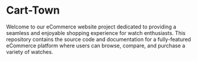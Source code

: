 # Cart-Town
Welcome to our eCommerce website project dedicated to providing a seamless and enjoyable shopping experience for watch enthusiasts. This repository contains the source code and documentation for a fully-featured eCommerce platform where users can browse, compare, and purchase a variety of watches.
